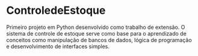 # ControledeEstoque
Primeiro projeto em Python desenvolvido como trabalho de extensão. O sistema de controle de estoque serve como base para o aprendizado de conceitos como manipulação de bancos de dados, lógica de programação e desenvolvimento de interfaces simples.

